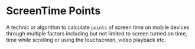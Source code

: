 # ScreenTime Points

A technic or algorithm to calculate `points` of screen time on mobile devices through multiple factors including but not limited to screen turned on time, time while scrolling or using the touchscreen, video playback etc.
